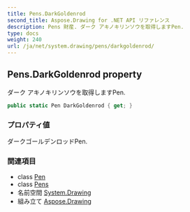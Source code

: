 ```yaml
---
title: Pens.DarkGoldenrod
second_title: Aspose.Drawing for .NET API リファレンス
description: Pens 財産. ダーク アキノキリンソウを取得しますPen.
type: docs
weight: 240
url: /ja/net/system.drawing/pens/darkgoldenrod/
---
```

## Pens.DarkGoldenrod property

ダーク アキノキリンソウを取得しますPen.

```csharp
public static Pen DarkGoldenrod { get; }
```

### プロパティ値

ダークゴールデンロッドPen.

### 関連項目

* class [Pen](../../pen/)
* class [Pens](../)
* 名前空間 [System.Drawing](../../pens/)
* 組み立て [Aspose.Drawing](../../../)



